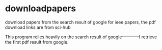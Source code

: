 # downloadpapers
download papers from the search result of google
for ieee papers, the pdf download links are from sci-hub

This program relies heavily on the search result of google————I retrieve the first pdf result from google.
